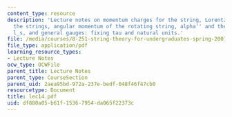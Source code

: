 ```yaml
---
content_type: resource
description: 'Lecture notes on momentum charges for the string, Lorentz charges for
  the strings, angular momentum of the rotating string, alpha'' and the string length
  l_s, and general gauges: fixing tau and natural units.'
file: /media/courses/8-251-string-theory-for-undergraduates-spring-2007/df880a05b61f15367954da065f22373c_lec14.pdf
file_type: application/pdf
learning_resource_types:
- Lecture Notes
ocw_type: OCWFile
parent_title: Lecture Notes
parent_type: CourseSection
parent_uid: 2aea95bd-972a-237e-bedf-048f46f47cb0
resourcetype: Document
title: lec14.pdf
uid: df880a05-b61f-1536-7954-da065f22373c
---
```

